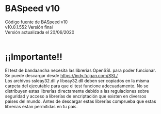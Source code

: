 ﻿# BASpeed v10
Código fuente de BASpeed v10<br>
v10.0.1.552 Versión final<br>
Versión actualizada el 20/06/2020<br><br>
# ¡¡Importante!!
El test de bandaancha necesita las librerias OpenSSL para poder funcionar. Se puede descargar desde https://indy.fulgan.com/SSL/<br>
Los archivos ssleay32.dll y libeay32.dll deben ser copiados en la misma carpeta del ejecutable para que el test funcione adecuadamente.
No se distribuyen estas librerías directamente debido a las regulaciones sobre seguridad y acceso a librerías de encriptación que existen en diversos paises del mundo. Antes de descargar estas librerías comprueba que estas librerias estan permitidas en tu pais.
